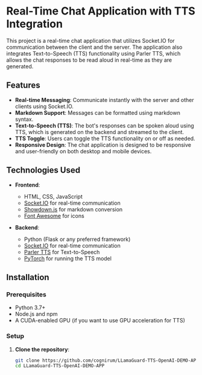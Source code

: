 # Real-Time Chat Application with TTS Integration

This project is a real-time chat application that utilizes Socket.IO for communication between the client and the server. The application also integrates Text-to-Speech (TTS) functionality using Parler TTS, which allows the chat responses to be read aloud in real-time as they are generated.

## Features

- **Real-time Messaging**: Communicate instantly with the server and other clients using Socket.IO.
- **Markdown Support**: Messages can be formatted using markdown syntax.
- **Text-to-Speech (TTS)**: The bot's responses can be spoken aloud using TTS, which is generated on the backend and streamed to the client.
- **TTS Toggle**: Users can toggle the TTS functionality on or off as needed.
- **Responsive Design**: The chat application is designed to be responsive and user-friendly on both desktop and mobile devices.

## Technologies Used

- **Frontend**:
  - HTML, CSS, JavaScript
  - [Socket.IO](https://socket.io/) for real-time communication
  - [Showdown.js](https://github.com/showdownjs/showdown) for markdown conversion
  - [Font Awesome](https://fontawesome.com/) for icons

- **Backend**:
  - Python (Flask or any preferred framework)
  - [Socket.IO](https://pypi.org/project/python-socketio/) for real-time communication
  - [Parler TTS](https://github.com/parler-tts/parler-tts) for Text-to-Speech
  - [PyTorch](https://pytorch.org/) for running the TTS model

## Installation

### Prerequisites

- Python 3.7+
- Node.js and npm
- A CUDA-enabled GPU (if you want to use GPU acceleration for TTS)

### Setup

1. **Clone the repository**:
   ```bash
   git clone https://github.com/cognirum/LLamaGuard-TTS-OpenAI-DEMO-APP.git
   cd LLamaGuard-TTS-OpenAI-DEMO-APP


